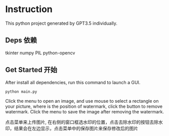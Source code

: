 # Instruction

This python project generated by GPT3.5 individually.

## Deps 依赖
tkinter
numpy
PIL
python-opencv

## Get Started 开始
After install all dependencies, run this command to launch a GUI.
```shell
python main.py
```

Click the menu to open an image, and use mouse to select a rectangle on your picture, where is the position of watermark, click the button to remove watermark. Click the menu to save the image after removing the watermark.

点击菜单来上传图片, 在右侧的窗口框选水印的位置，点击去除水印的按钮去除水印，结果会在左边显示，点击菜单中的保存图片来保存修改后的图片

